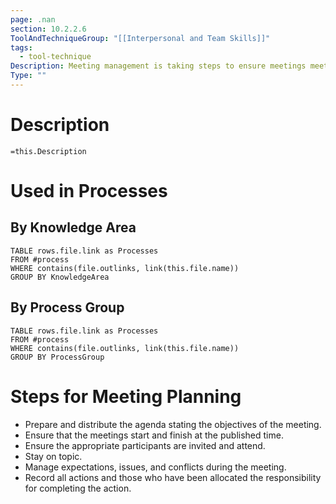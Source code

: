 ```yaml
---
page: .nan
section: 10.2.2.6
ToolAndTechniqueGroup: "[[Interpersonal and Team Skills]]"
tags:
  - tool-technique
Description: Meeting management is taking steps to ensure meetings meet their intended objectives effectively and efficiently.
Type: ""
---
```

# Description
`=this.Description`
# Used in Processes
## By Knowledge Area
```dataview
TABLE rows.file.link as Processes
FROM #process 
WHERE contains(file.outlinks, link(this.file.name))
GROUP BY KnowledgeArea
```
## By Process Group
```dataview
TABLE rows.file.link as Processes
FROM #process 
WHERE contains(file.outlinks, link(this.file.name))
GROUP BY ProcessGroup
```
# Steps for Meeting Planning
- Prepare and distribute the agenda stating the objectives of the meeting.
- Ensure that the meetings start and finish at the published time.
- Ensure the appropriate participants are invited and attend.
- Stay on topic.
- Manage expectations, issues, and conflicts during the meeting.
- Record all actions and those who have been allocated the responsibility for completing the action.
